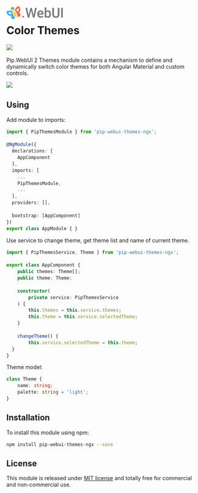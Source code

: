 # <img src="https://github.com/pip-webui/pip-webui/raw/master/doc/Logo.png" alt="Pip.WebUI Logo" style="max-width:30%"> <br/> Color Themes

![](https://img.shields.io/badge/license-MIT-blue.svg)

Pip.WebUI 2 Themes module contains a mechanism to define and dynamically switch color themes for both Angular Material and custom controls.

<a href="https://github.com/pip-webui2/pip-webui-themes-ngx/raw/master/doc/images/image.png" style="display: block;">
    <img src="https://github.com/pip-webui2/pip-webui-themes-ngx/raw/master/doc/images/image.png"/>
</a>

## Using

Add module to imports:
```typescript
import { PipThemesModule } from 'pip-webui-themes-ngx';

@NgModule({
  declarations: [
    AppComponent
  ],
  imports: [
    ...
    PipThemesModule,
    ...
  ],
  providers: [],

  bootstrap: [AppComponent]
})
export class AppModule { }
```

Use service to change theme, get theme list and name of current theme.
```typescript
import { PipThemesService, Theme } from 'pip-webui-themes-ngx';

export class AppComponent {
    public themes: Theme[];
    public theme: Theme;

    constructor(
        private service: PipThemesService
    ) {
        this.themes = this.service.themes;
        this.theme = this.service.selectedTheme;
    }

    changeTheme() {
        this.service.selectedTheme = this.theme;
  }
}
```

Theme model:
```typescript
class Theme {
    name: string;
    palette: string = 'light';
}
```

## Installation

To install this module using npm:

```bash
npm install pip-webui-themes-ngx --save
```

## <a name="license"></a>License

This module is released under [MIT license](License) and totally free for commercial and non-commercial use.
